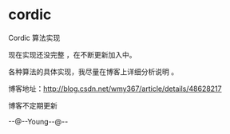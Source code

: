 # cordic
Cordic 算法实现

现在实现还没完整 ，在不断更新加入中。

各种算法的具体实现，我尽量在博客上详细分析说明 。

博客地址：http://blog.csdn.net/wmy367/article/details/48628217

博客不定期更新


--@--Young--@--

